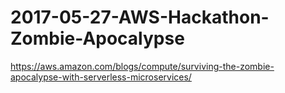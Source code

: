 # 2017-05-27-AWS-Hackathon-Zombie-Apocalypse
https://aws.amazon.com/blogs/compute/surviving-the-zombie-apocalypse-with-serverless-microservices/
